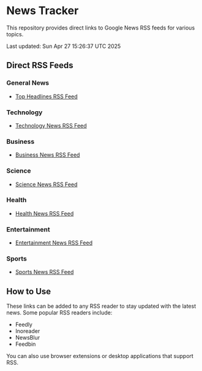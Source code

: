 # News Tracker

This repository provides direct links to Google News RSS feeds for various topics.

Last updated: Sun Apr 27 15:26:37 UTC 2025

## Direct RSS Feeds

### General News
- [Top Headlines RSS Feed](https://news.google.com/rss)

### Technology
- [Technology News RSS Feed](https://news.google.com/rss/topics/CAAqJggKIiBDQkFTRWdvSUwyMHZNRGRqTVhZU0FtVnVHZ0pWVXlnQVAB?hl=en-US&gl=US&ceid=US:en)

### Business
- [Business News RSS Feed](https://news.google.com/rss/topics/CAAqJggKIiBDQkFTRWdvSUwyMHZNRFp1ZEdvU0FtVnVHZ0pWVXlnQVAB?hl=en-US&gl=US&ceid=US:en)

### Science
- [Science News RSS Feed](https://news.google.com/rss/topics/CAAqJggKIiBDQkFTRWdvSUwyMHZNRFp0Y1RjU0FtVnVHZ0pWVXlnQVAB?hl=en-US&gl=US&ceid=US:en)

### Health
- [Health News RSS Feed](https://news.google.com/rss/topics/CAAqIQgKIhtDQkFTRGdvSUwyMHZNR3QwTlRFU0FtVnVLQUFQAQ?hl=en-US&gl=US&ceid=US:en)

### Entertainment
- [Entertainment News RSS Feed](https://news.google.com/rss/topics/CAAqJggKIiBDQkFTRWdvSUwyMHZNREpxYW5RU0FtVnVHZ0pWVXlnQVAB?hl=en-US&gl=US&ceid=US:en)

### Sports
- [Sports News RSS Feed](https://news.google.com/rss/topics/CAAqJggKIiBDQkFTRWdvSUwyMHZNRFp1ZGpBU0FtVnVHZ0pWVXlnQVAB?hl=en-US&gl=US&ceid=US:en)

## How to Use

These links can be added to any RSS reader to stay updated with the latest news. Some popular RSS readers include:

- Feedly
- Inoreader
- NewsBlur
- Feedbin

You can also use browser extensions or desktop applications that support RSS.
